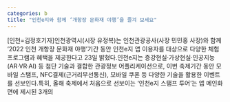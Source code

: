 ```yaml
---
categories: b
title: "인천e지와 함께 ‘개항장 문화재 야행’을 즐겨 보세요"
---
```

[인천=김정호기자]인천광역시(시장 유정복)는 인천관광공사(사장 민민홍 사장)와 함께 ‘2022 인천 개항장 문화재 야행’기간 동안 인천e지 앱 이용자를 대상으로 다양한 체험 프로그램과 혜택을 제공한다고 23일 밝혔다.인천e지는 증강현실·가상현실·인공지능(AR·VR·AI) 등 첨단 기술과 결합한 관광정보 어플리케이션으로, 이번 축제기간 동안 모바일 스탬프, NFC결제(근거리무선통신), 모바일 쿠폰 등 다양한 기술을 활용한 이벤트를 선보인다.특히, 올해 축제에서 처음으로 선보이는 ‘인천e지 스탬프 투어’는 앱 메인화면에 제시된 3개의